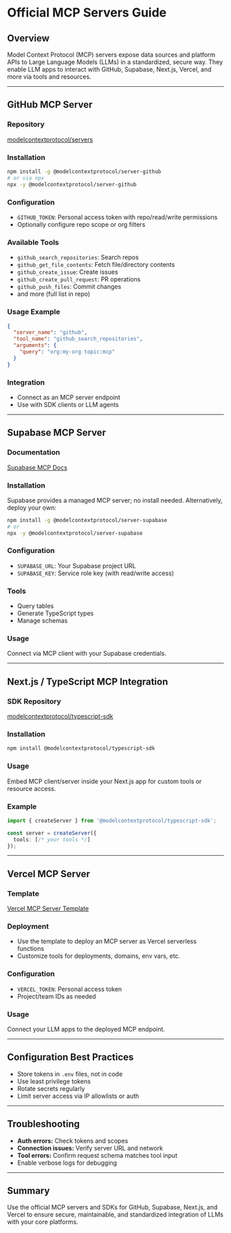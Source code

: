 # Official MCP Servers Guide

## Overview
Model Context Protocol (MCP) servers expose data sources and platform APIs to Large Language Models (LLMs) in a standardized, secure way. They enable LLM apps to interact with GitHub, Supabase, Next.js, Vercel, and more via tools and resources.

---

## GitHub MCP Server

### Repository
[modelcontextprotocol/servers](https://github.com/modelcontextprotocol/servers)

### Installation
```bash
npm install -g @modelcontextprotocol/server-github
# or via npx
npx -y @modelcontextprotocol/server-github
```

### Configuration
- `GITHUB_TOKEN`: Personal access token with repo/read/write permissions
- Optionally configure repo scope or org filters

### Available Tools
- `github_search_repositories`: Search repos
- `github_get_file_contents`: Fetch file/directory contents
- `github_create_issue`: Create issues
- `github_create_pull_request`: PR operations
- `github_push_files`: Commit changes
- and more (full list in repo)

### Usage Example
```json
{
  "server_name": "github",
  "tool_name": "github_search_repositories",
  "arguments": {
    "query": "org:my-org topic:mcp"
  }
}
```

### Integration
- Connect as an MCP server endpoint
- Use with SDK clients or LLM agents

---

## Supabase MCP Server

### Documentation
[Supabase MCP Docs](https://supabase.com/docs/guides/getting-started/mcp)

### Installation
Supabase provides a managed MCP server; no install needed. Alternatively, deploy your own:

```bash
npm install -g @modelcontextprotocol/server-supabase
# or
npx -y @modelcontextprotocol/server-supabase
```

### Configuration
- `SUPABASE_URL`: Your Supabase project URL
- `SUPABASE_KEY`: Service role key (with read/write access)

### Tools
- Query tables
- Generate TypeScript types
- Manage schemas

### Usage
Connect via MCP client with your Supabase credentials.

---

## Next.js / TypeScript MCP Integration

### SDK Repository
[modelcontextprotocol/typescript-sdk](https://github.com/modelcontextprotocol/typescript-sdk)

### Installation
```bash
npm install @modelcontextprotocol/typescript-sdk
```

### Usage
Embed MCP client/server inside your Next.js app for custom tools or resource access.

### Example
```typescript
import { createServer } from '@modelcontextprotocol/typescript-sdk';

const server = createServer({
  tools: [/* your tools */]
});
```

---

## Vercel MCP Server

### Template
[Vercel MCP Server Template](https://vercel.com/templates/other/model-context-protocol-mcp-with-vercel-functions)

### Deployment
- Use the template to deploy an MCP server as Vercel serverless functions
- Customize tools for deployments, domains, env vars, etc.

### Configuration
- `VERCEL_TOKEN`: Personal access token
- Project/team IDs as needed

### Usage
Connect your LLM apps to the deployed MCP endpoint.

---

## Configuration Best Practices
- Store tokens in `.env` files, not in code
- Use least privilege tokens
- Rotate secrets regularly
- Limit server access via IP allowlists or auth

---

## Troubleshooting
- **Auth errors:** Check tokens and scopes
- **Connection issues:** Verify server URL and network
- **Tool errors:** Confirm request schema matches tool input
- Enable verbose logs for debugging

---

## Summary
Use the official MCP servers and SDKs for GitHub, Supabase, Next.js, and Vercel to ensure secure, maintainable, and standardized integration of LLMs with your core platforms.